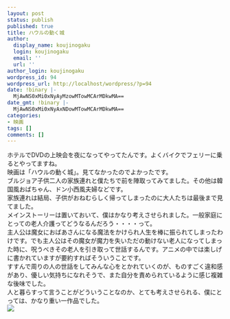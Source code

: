 ```yaml
---
layout: post
status: publish
published: true
title: ハウルの動く城
author:
  display_name: koujinogaku
  login: koujinogaku
  email: ''
  url: ''
author_login: koujinogaku
wordpress_id: 94
wordpress_url: http://localhost/wordpress/?p=94
date: !binary |-
  MjAwNS0xMi0xNyAyMzowMTowMCArMDkwMA==
date_gmt: !binary |-
  MjAwNS0xMi0xNyAxNDowMTowMCArMDkwMA==
categories:
- 映画
tags: []
comments: []
---
```

<p>ホテルでDVDの上映会を夜になってやってたんです。よくバイクでフェリーに乗るとやってますね。<br />
映画は「ハウルの動く城」。見てなかったのでよかったです。<br />
ブルジョア子供二人の家族連れと僕たちで前を陣取ってみてました。その他は韓国風おばちゃん、ドン小西風夫婦などです。<br />
家族連れは結局、子供がおねむらしく帰ってしまったのに大人たちは最後まで見てました。<br />
メインストーリーは置いておいて、僕はかなり考えさせられました。一般家庭にとっての老人介護ってどうなるんだろう・・・・って。<br />
主人公は魔女におばあさんになる魔法をかけられ人生を棒に振られてしまったわけです。でも主人公はその魔女が魔力を失いただの動けない老人になってしまった時に、呪うべきその老人を引き取って世話するんです。アニメの中では楽しげに書かれていますが要約すればそういうことです。<br />
すすんで周りの人の世話をしてみんな心をとかれていくのが、ものすごく違和感があり、優しい気持ちになれそうで、また自分を責められているように感じ複雑な後味でした。<br />
人と暮らすって言うことがどういうことなのか、とても考えさせられる、僕にとっては、かなり重い一作品でした。<br />
<a href="http://www.amazon.co.jp/exec/obidos/redirect?link_code=as2&path=ASIN/B000ARV0FW&tag=koujinogakuse-22&camp=247&creative=1211"><img src="http://images-jp.amazon.com/images/P/B000ARV0FW.09._OU09_PE20_SCMZZZZZZZ_.jpg"></a><img src="http://www.assoc-amazon.jp/e/ir?t=koujinogakuse-22&l=as2&o=9&a=B000ARV0FW" width="1" height="1" border="0" alt="" style="border:none !important; margin:0px !important;" /></p>
